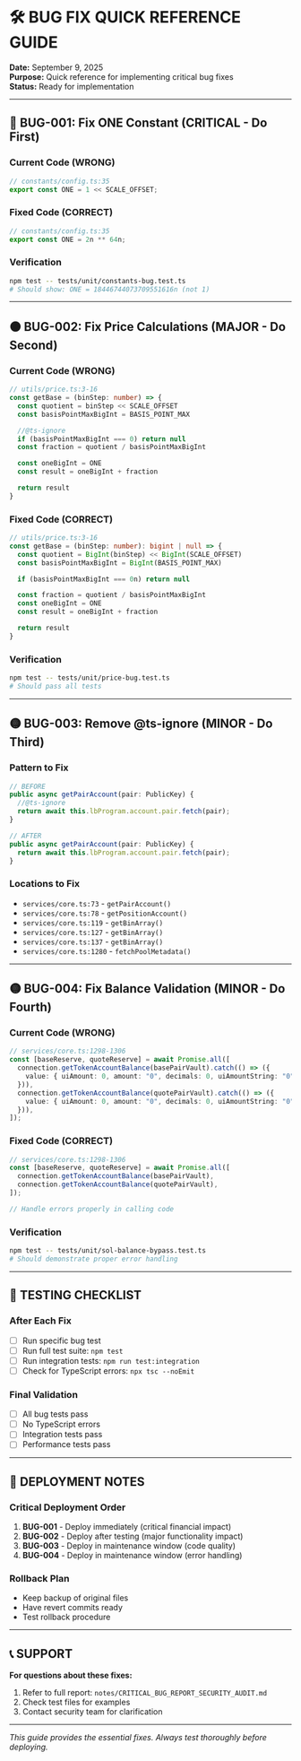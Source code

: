 # 🛠️ BUG FIX QUICK REFERENCE GUIDE

**Date:** September 9, 2025  
**Purpose:** Quick reference for implementing critical bug fixes  
**Status:** Ready for implementation  

---

## 🚨 BUG-001: Fix ONE Constant (CRITICAL - Do First)

### Current Code (WRONG)
```typescript
// constants/config.ts:35
export const ONE = 1 << SCALE_OFFSET;
```

### Fixed Code (CORRECT)
```typescript
// constants/config.ts:35
export const ONE = 2n ** 64n;
```

### Verification
```bash
npm test -- tests/unit/constants-bug.test.ts
# Should show: ONE = 18446744073709551616n (not 1)
```

---

## 🟠 BUG-002: Fix Price Calculations (MAJOR - Do Second)

### Current Code (WRONG)
```typescript
// utils/price.ts:3-16
const getBase = (binStep: number) => {
  const quotient = binStep << SCALE_OFFSET
  const basisPointMaxBigInt = BASIS_POINT_MAX

  //@ts-ignore
  if (basisPointMaxBigInt === 0) return null
  const fraction = quotient / basisPointMaxBigInt

  const oneBigInt = ONE
  const result = oneBigInt + fraction

  return result
}
```

### Fixed Code (CORRECT)
```typescript
// utils/price.ts:3-16
const getBase = (binStep: number): bigint | null => {
  const quotient = BigInt(binStep) << BigInt(SCALE_OFFSET)
  const basisPointMaxBigInt = BigInt(BASIS_POINT_MAX)

  if (basisPointMaxBigInt === 0n) return null

  const fraction = quotient / basisPointMaxBigInt
  const oneBigInt = ONE
  const result = oneBigInt + fraction

  return result
}
```

### Verification
```bash
npm test -- tests/unit/price-bug.test.ts
# Should pass all tests
```

---

## 🟡 BUG-003: Remove @ts-ignore (MINOR - Do Third)

### Pattern to Fix
```typescript
// BEFORE
public async getPairAccount(pair: PublicKey) {
  //@ts-ignore
  return await this.lbProgram.account.pair.fetch(pair);
}

// AFTER
public async getPairAccount(pair: PublicKey) {
  return await this.lbProgram.account.pair.fetch(pair);
}
```

### Locations to Fix
- `services/core.ts:73` - `getPairAccount()`
- `services/core.ts:78` - `getPositionAccount()`
- `services/core.ts:119` - `getBinArray()`
- `services/core.ts:127` - `getBinArray()`
- `services/core.ts:137` - `getBinArray()`
- `services/core.ts:1280` - `fetchPoolMetadata()`

---

## 🟡 BUG-004: Fix Balance Validation (MINOR - Do Fourth)

### Current Code (WRONG)
```typescript
// services/core.ts:1298-1306
const [baseReserve, quoteReserve] = await Promise.all([
  connection.getTokenAccountBalance(basePairVault).catch(() => ({
    value: { uiAmount: 0, amount: "0", decimals: 0, uiAmountString: "0" },
  })),
  connection.getTokenAccountBalance(quotePairVault).catch(() => ({
    value: { uiAmount: 0, amount: "0", decimals: 0, uiAmountString: "0" },
  })),
]);
```

### Fixed Code (CORRECT)
```typescript
// services/core.ts:1298-1306
const [baseReserve, quoteReserve] = await Promise.all([
  connection.getTokenAccountBalance(basePairVault),
  connection.getTokenAccountBalance(quotePairVault),
]);

// Handle errors properly in calling code
```

### Verification
```bash
npm test -- tests/unit/sol-balance-bypass.test.ts
# Should demonstrate proper error handling
```

---

## 🧪 TESTING CHECKLIST

### After Each Fix
- [ ] Run specific bug test
- [ ] Run full test suite: `npm test`
- [ ] Run integration tests: `npm run test:integration`
- [ ] Check for TypeScript errors: `npx tsc --noEmit`

### Final Validation
- [ ] All bug tests pass
- [ ] No TypeScript errors
- [ ] Integration tests pass
- [ ] Performance tests pass

---

## 🚨 DEPLOYMENT NOTES

### Critical Deployment Order
1. **BUG-001** - Deploy immediately (critical financial impact)
2. **BUG-002** - Deploy after testing (major functionality impact)
3. **BUG-003** - Deploy in maintenance window (code quality)
4. **BUG-004** - Deploy in maintenance window (error handling)

### Rollback Plan
- Keep backup of original files
- Have revert commits ready
- Test rollback procedure

---

## 📞 SUPPORT

**For questions about these fixes:**
1. Refer to full report: `notes/CRITICAL_BUG_REPORT_SECURITY_AUDIT.md`
2. Check test files for examples
3. Contact security team for clarification

---

*This guide provides the essential fixes. Always test thoroughly before deploying.*
